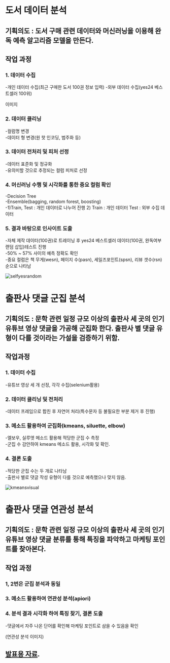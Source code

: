 

# 도서 데이터 분석

## 기획의도 : 도서 구매 관련 데이터와 머신러닝을 이용해 완독 예측 알고리즘 모델을 만든다. 

## 작업 과정 

### 1. 데이터 수집
-개인 데이터 수집(최근 구매한 도서 100권 정보 입력)
-외부 데이터 수집(yes24 베스트셀러 100위)

이미지

### 2. 데이터 클리닝
-컬럼명 변경  
-데이터 형 변경(원 핫 인코딩, 범주화 등)

### 3. 데이터 전처리 및 피처 선정
-데이터 표준화 및 정규화  
-유의미할 것으로 추정되는 컬럼 피처로 선정

### 4. 머신러닝 수행 및 시각화를 통한 중요 컬럼 확인 
-Decision Tree  
-Ensemble(bagging, random forest, boosting)  
-1)Train, Test : 개인 데이터로 나누어 진행 2) Train : 개인 데이터 Test : 외부 수집 데이터

### 5. 결과 바탕으로 인사이트 도출
-자체 제작 데이터(100권)로 트레이닝 후 yes24 베스트셀러 데이터(100권, 완독여부 랜덤 삽입)테스트 진행  
-50% ~ 57% 사이의 예측 정확도 확인  
-중요 컬럼은 책 무게(wesn), 페이지 수(pasn), 세일즈포인트(spsn), 리뷰 갯수(rsn) 순으로 나타남

![selfyesrandom](https://user-images.githubusercontent.com/66956480/105605757-9b511200-5dd9-11eb-8a77-5ca7a92056f1.png)

# 출판사 댓글 군집 분석

## 기획의도 : 문학 관련 일정 규모 이상의 출판사 세 곳의 인기 유튜브 영상 댓글을 가공해 군집화 한다. 출판사 별 댓글 유형이 다를 것이라는 가설을 검증하기 위함.

## 작업과정

### 1. 데이터 수집
-유튜브 영상 세 개 선정, 각각 수집(selenium활용)

### 2. 데이터 클리닝 및 전처리 
-데이터 프레임으로 합친 후 자연어 처리(특수문자 등 불필요한 부분 제거 후 진행)

### 3. 메소드 활용하여 군집화(kmeans, siluette, elbow)
-엘보우, 실루엣 메소드 활용해 적당한 군집 수 측정  
-군집 수 감안하여 kmeans 메소드 활용, 시각화 및 확인.

### 4. 결론 도출
-적당한 군집 수는 두 개로 나타남  
-출판사 별로 댓글 작성 유형이 다를 것으로 예측했으나 맞지 않음. 

![kmeansvisual](https://user-images.githubusercontent.com/66956480/105605863-c8052980-5dd9-11eb-960f-25ce80ed56a0.png)

# 출판사 댓글 연관성 분석 

## 기획의도 : 문학 관련 일정 규모 이상의 출판사 세 곳의 인기 유튜브 영상 댓글 분류를 통해 특징을 파악하고 마케팅 포인트를 찾아본다. 

## 작업 과정

### 1, 2번은 군집 분석과 동일

### 3. 메소드 활용하여 연관성 분석(apiori)

### 4. 분석 결과 시각화 하여 특징 찾기, 결론 도출
-댓글에서 자주 나온 단어를 확인해 마케팅 포인트로 삼을 수 있음을 확인

(연관성 분석 이미지)

## [발표용 자료](https://han.gl/2iQp4).

